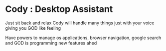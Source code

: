 # Cody : Desktop Assistant
Just sit back and relax
Cody will handle many things just with your voice giving you GOD like feeling 

Have powers to manage os applications, browser navigation, google search and 
GOD is programming new features ahed